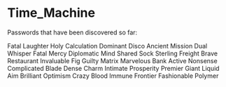 # Time_Machine

Passwords that have been discovered so far:

Fatal Laughter
Holy Calculation
Dominant Disco
Ancient Mission
Dual Whisper
Fatal Mercy
Diplomatic Mind
Shared Sock
Sterling Freight
Brave Restaurant
Invaluable Fig
Guilty Matrix
Marvelous Bank
Active Nonsense
Complicated Blade
Dense Charm
Intimate Prosperity
Premier Giant
Liquid Aim
Brilliant Optimism
Crazy Blood
Immune Frontier
Fashionable Polymer
